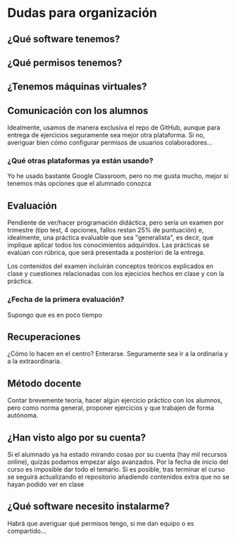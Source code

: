 # Dudas para organización
## ¿Qué software tenemos?
## ¿Qué permisos tenemos?
## ¿Tenemos máquinas virtuales?
## Comunicación con los alumnos
Idealmente, usamos de manera exclusiva el repo de GitHub, aunque para entrega
de ejercicios seguramente sea mejor otra plataforma. Si no, averiguar bien cómo
configurar permisos de usuarios colaboradores...

### ¿Qué otras plataformas ya están usando?
Yo he usado bastante Google Classroom, pero no me gusta mucho, mejor si tenemos
más opciones que el alumnado conozca

## Evaluación
Pendiente de ver/hacer programación didáctica, pero sería un examen por 
trimestre (tipo test, 4 opciones, fallos restan 25% de puntuación) e, 
idealmente, una práctica evaluable que sea "generalista", es decir, que
implique aplicar todos los conocimientos adquiridos. Las prácticas se evalúan
con rúbrica, que será presentada a posteriori de la entrega.

Los contenidos del examen incluirán conceptos teóricos explicados en clase
y cuestiones relacionadas con los ejecicios hechos en clase y con la práctica.

### ¿Fecha de la primera evaluación?
Supongo que es en poco tiempo

## Recuperaciones
¿Cómo lo hacen en el centro? Enterarse. Seguramente sea ir a la
ordinaria y a la extraordinaria.

## Método docente
Contar brevemente teoría, hacer algún ejercicio práctico con los alumnos, 
pero como norma general, proponer ejercicios y que trabajen de forma autónoma.

## ¿Han visto algo por su cuenta?
Si el alumnado ya ha estado mirando cosas por su cuenta (hay mil recursos 
online), quizás podamos empezar algo avanzados. Por la fecha de inicio del 
curso es imposible dar todo el temario. Si es posible, tras terminar el curso
se seguirá actualizando el repositorio añadiendo contenidos extra que no se
hayan podido ver en clase

## ¿Qué software necesito instalarme?
Habrá que averiguar qué permisos tengo, si me dan equipo o es compartido...